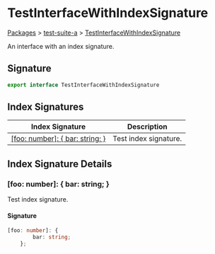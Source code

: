# TestInterfaceWithIndexSignature

[Packages](/) > [test-suite-a](/test-suite-a/) > [TestInterfaceWithIndexSignature](/test-suite-a/testinterfacewithindexsignature-interface)

An interface with an index signature.

<h2 id="testinterfacewithindexsignature-signature">Signature</h2>

```typescript
export interface TestInterfaceWithIndexSignature
```

## Index Signatures

| Index Signature | Description |
| - | - |
| [\[foo: number\]: { bar: string; }](/test-suite-a/testinterfacewithindexsignature-interface#_indexer_-indexsignature) | Test index signature. |

## Index Signature Details

<h3 id="_indexer_-indexsignature">[foo: number]: { bar: string; }</h3>

Test index signature.

<h4 id="_indexer_-signature">Signature</h4>

```typescript
[foo: number]: {
        bar: string;
    };
```
